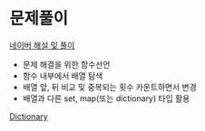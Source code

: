 # 문제풀이

[네이버 해설 및 풀이](https://blog.naver.com/boostcamp_official/222388429782)

- 문제 해결을 위한 함수선언
- 함수 내부에서 배열 탐색
- 배열 앞, 뒤 비교 및 중복되는 횟수 카운트하면서 변경
- 배열과 다른 set, map(또는 dictionary) 타입 활용

[Dictionary](https://velog.io/@inyong_pang/Data-Structure-Dictionary%EB%94%95%EC%85%94%EB%84%88%EB%A6%AC-4bk5vovnvc)
